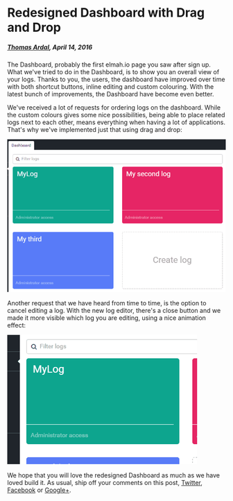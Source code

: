 # Redesigned Dashboard with Drag and Drop

##### [Thomas Ardal](http://elmah.io/about/), April 14, 2016

The Dashboard, probably the first elmah.io page you saw after sign up. What we've tried to do in the Dashboard, is to show you an overall view of your logs. Thanks to you, the users, the dashboard have improved over time with both shortcut buttons, inline editing and custom colouring. With the latest bunch of improvements, the Dashboard have become even better.

We've received a lot of requests for ordering logs on the dashboard. While the custom colours gives some nice possibilities, being able to place related logs next to each other, means everything when having a lot of applications. That's why we've implemented just that using drag and drop:

![Drag and drop on the Dashboard](images/reorderlogs.gif)

Another request that we have heard from time to time, is the option to cancel editing a log. With the new log editor, there's a close button and we made it more visible which log you are editing, using a nice animation effect:

![Cancel log editing](/images/editloganimation.gif)

We hope that you will love the redesigned Dashboard as much as we have loved build it. As usual, ship off your comments on this post, [Twitter](https://twitter.com/elmah_io), [Facebook](https://www.facebook.com/elmahdotio/) or [Google+](https://plus.google.com/+ElmahIoPlus/posts).